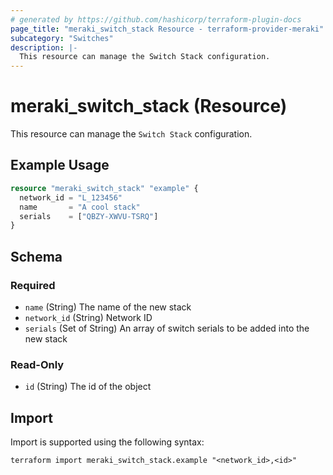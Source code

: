 ```yaml
---
# generated by https://github.com/hashicorp/terraform-plugin-docs
page_title: "meraki_switch_stack Resource - terraform-provider-meraki"
subcategory: "Switches"
description: |-
  This resource can manage the Switch Stack configuration.
---
```


# meraki_switch_stack (Resource)

This resource can manage the `Switch Stack` configuration.

## Example Usage

```terraform
resource "meraki_switch_stack" "example" {
  network_id = "L_123456"
  name       = "A cool stack"
  serials    = ["QBZY-XWVU-TSRQ"]
}
```

<!-- schema generated by tfplugindocs -->
## Schema

### Required

- `name` (String) The name of the new stack
- `network_id` (String) Network ID
- `serials` (Set of String) An array of switch serials to be added into the new stack

### Read-Only

- `id` (String) The id of the object

## Import

Import is supported using the following syntax:

```shell
terraform import meraki_switch_stack.example "<network_id>,<id>"
```
